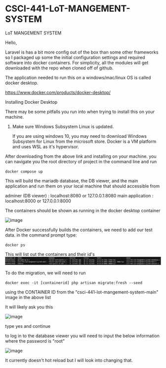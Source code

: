 # CSCI-441-LoT-MANGEMENT-SYSTEM

LoT MANGEMENT SYSTEM

Hello, 

Laravel is has a bit more config out of the box than some other frameworks so I packaged up some the initial configuration settings and required software into docker containers. For simplicity, all the modules will get downloaded with the repo when cloned off of github.

The application needed to run this on a windows/mac/linux OS is called docker desktop.

https://www.docker.com/products/docker-desktop/

Installing Docker Desktop

There may be some pitfalls you run into when trying to install this on your machine. 

1. Make sure Windows Subsystem Linux is updated.

    If you are using windows 10, you may need to download Windows Subsystem for Linux from the microsoft store. Docker is a VM platform and uses WSL as it's hypervisor. 

After downloading from the above link and installing on your machine. you can navigate you the root directory of project in the command line and run 

`docker compose up`

This will build the mariadb database, the DB viewer, and the main application and run them on your local machine that should accessible from

adminer (DB viewer) : localhost:8080 or 127.0.0.1:8080
main application : localhost:8000 or 127.0.0.1:8000

The containers should be shown as running in the docker desktop container

![image](https://github.com/tmkerley/CSCI-441-LoT-MANGEMENT-SYSTEM/assets/45668508/9c5cdbde-3a81-44f8-9a6b-a0de18de9a9b)

After Docker successfully builds the containers, we need to add our test data. in the command prompt type:

`docker ps`

This will list out the containers and their id's
![Alt text](image.png)

To do the migration, we will need to run 

`docker exec -it [containerid] php artisan migrate:fresh --seed`

using the CONTAINER ID from the "csci-441-lot-mangement-system-main" image in the above list

It will likely ask you this 

![image](https://github.com/tmkerley/CSCI-441-LoT-MANGEMENT-SYSTEM/assets/45668508/2aa5dcc8-f0a4-4885-ad97-a84e75452a4c)

type yes and continue

to log in to the database viewer you will need to input the below information where the password is "root"

![image](https://github.com/tmkerley/CSCI-441-LoT-MANGEMENT-SYSTEM/assets/45668508/4348a869-2656-40f2-9b75-4edf79274db4)

It currently doesn't hot reload but I will look into changing that.





